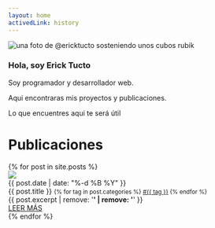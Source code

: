 ```yaml
---
layout: home
activedLink: history
---
```


<div id="presentation">
  <img
    class="shadow"
    src="{{ '/assets/img/profile.jpg' | relative_url }} "
    alt="una foto de @ericktucto sosteniendo unos cubos rubik"
  />
  <div>
    <h3>Hola, soy <strong>Erick Tucto</strong></h3>
    <p>Soy programador y desarrollador web.</p>
    <p>Aqui encontraras mis proyectos y publicaciones.</p>
    <p>Lo que encuentres aqui te será útil</p>
  </div>
</div>
<div class="br-bg"></div>

<div class="super-title">
  <h1>Publicaciones</h1>
</div>

<div id="history" class="grid-12 narrow col-12 items-center">
  {% for post in site.posts %}
    <div class="card__container shadow">
      <div class="card__image">
        <img src="{{ post.image  }}"/>
      </div>
      <div class="card__data">
        <div class="card__date">{{ post.date | date: "%-d %B %Y" }}</div>
        <div class="card__title">
          <span>{{ post.title }}</span>
          <small>
            {% for tag in post.categories %}
                <a href="{{ site.baseurl }}/categories/{{ tag | slugify }}" class="tag">#{{ tag }}</a>
            {% endfor %}
          </small>
        </div>
        <div class="card__description">
          <div class="description__sms">{{ post.excerpt | remove: '<strong>' | remove: '</strong>' }}</div>
          <div class="description__readmore">
            <a class="btn-primary" href="{{ post.url }}">LEER MÁS</a>
          </div>
        </div>
      </div>
    </div>
  {% endfor %}
</div>
